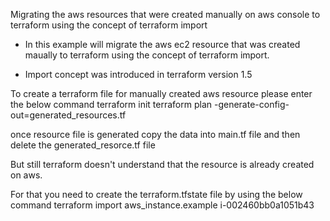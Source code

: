 Migrating the aws resources that were created manually on aws console to terraform using the concept of terraform import

* In this example will migrate the aws ec2 resource that was created maually to terraform using the concept of terraform import.

* Import concept was introduced in terraform version 1.5

To create a terraform file for manually created aws resource please enter the below command
terraform init
terraform plan -generate-config-out=generated_resources.tf

once resource file is generated copy the data into main.tf file and then delete the generated_resorce.tf file

But still terraform doesn't understand that the resource is already created on aws.

For that you need to create the terraform.tfstate file by using the below command
  terraform import aws_instance.example i-002460bb0a1051b43